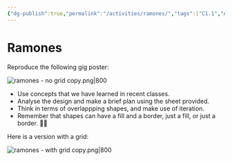 ```yaml
---
{"dg-publish":true,"permalink":"/activities/ramones/","tags":["C1.1","A1.1","A1.2","C1.1","C1.5","C2.4","C2.6","C2.7"],"dgHomeLink":true,"dgShowToc":true}
---
```


# Ramones

Reproduce the following gig poster:

![ramones - no grid copy.png|800](/img/user/Media/ramones%20-%20no%20grid%20copy.png)

- Use concepts that we have learned in recent classes.
- Analyse the design and make a brief plan using the sheet provided.
- Think in terms of overlappping shapes, and make use of iteration.
- Remember that shapes can have a fill and a border, just a fill, or just a border. 👍🏼

Here is a version with a grid:

![ramones - with grid copy.png|800](/img/user/Media/ramones%20-%20with%20grid%20copy.png)